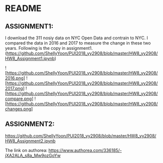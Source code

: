 # README

## ASSIGNMENT1:

I download the 311 nosiy data on NYC Open Data and contrain to NYC. I compared the data in 2016 and 2017 to measure the change in these two years. Following is the copy in assignment1.(https://github.com/ShellyYoon/PUI2018_yy2908/blob/master/HW8_yy2908/HW8_Assignment1.ipynb) 

![https://github.com/ShellyYoon/PUI2018_yy2908/blob/master/HW8_yy2908/2016.png]
![https://github.com/ShellyYoon/PUI2018_yy2908/blob/master/HW8_yy2908/2017.png]
![https://github.com/ShellyYoon/PUI2018_yy2908/blob/master/HW8_yy2908/compare.png]
![https://github.com/ShellyYoon/PUI2018_yy2908/blob/master/HW8_yy2908/changes.png]


## ASSIGNMENT2:

https://github.com/ShellyYoon/PUI2018_yy2908/blob/master/HW8_yy2908/HW8_Assignment2.ipynb

The link on authorea: https://www.authorea.com/336185/-jXA2ALA_s8a_Mw9ozGoYw

